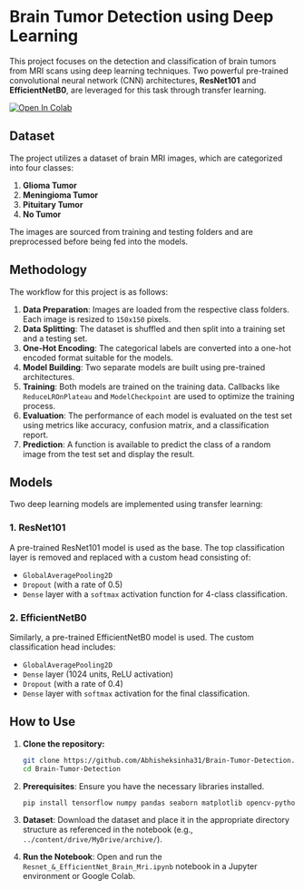 # Brain Tumor Detection using Deep Learning

This project focuses on the detection and classification of brain tumors from MRI scans using deep learning techniques. Two powerful pre-trained convolutional neural network (CNN) architectures, **ResNet101** and **EfficientNetB0**, are leveraged for this task through transfer learning.

[![Open In Colab](https://colab.research.google.com/assets/colab-badge.svg)](https://colab.research.google.com/github/Abhisheksinha31/Brain-Tumor-Detection/blob/main/Resnet_%26_EfficientNet_Brain_Mri.ipynb)

## Dataset

The project utilizes a dataset of brain MRI images, which are categorized into four classes:
1.  **Glioma Tumor**
2.  **Meningioma Tumor**
3.  **Pituitary Tumor**
4.  **No Tumor**

The images are sourced from training and testing folders and are preprocessed before being fed into the models.

## Methodology

The workflow for this project is as follows:

1.  **Data Preparation**: Images are loaded from the respective class folders. Each image is resized to `150x150` pixels.
2.  **Data Splitting**: The dataset is shuffled and then split into a training set and a testing set.
3.  **One-Hot Encoding**: The categorical labels are converted into a one-hot encoded format suitable for the models.
4.  **Model Building**: Two separate models are built using pre-trained architectures.
5.  **Training**: Both models are trained on the training data. Callbacks like `ReduceLROnPlateau` and `ModelCheckpoint` are used to optimize the training process.
6.  **Evaluation**: The performance of each model is evaluated on the test set using metrics like accuracy, confusion matrix, and a classification report.
7.  **Prediction**: A function is available to predict the class of a random image from the test set and display the result.

## Models

Two deep learning models are implemented using transfer learning:

### 1. ResNet101
A pre-trained ResNet101 model is used as the base. The top classification layer is removed and replaced with a custom head consisting of:
- `GlobalAveragePooling2D`
- `Dropout` (with a rate of 0.5)
- `Dense` layer with a `softmax` activation function for 4-class classification.

### 2. EfficientNetB0
Similarly, a pre-trained EfficientNetB0 model is used. The custom classification head includes:
- `GlobalAveragePooling2D`
- `Dense` layer (1024 units, ReLU activation)
- `Dropout` (with a rate of 0.4)
- `Dense` layer with `softmax` activation for the final classification.

## How to Use

1.  **Clone the repository:**
    ```bash
    git clone https://github.com/Abhisheksinha31/Brain-Tumor-Detection.git
    cd Brain-Tumor-Detection
    ```

2.  **Prerequisites**: Ensure you have the necessary libraries installed.
    ```bash
    pip install tensorflow numpy pandas seaborn matplotlib opencv-python mplcyberpunk
    ```

3.  **Dataset**: Download the dataset and place it in the appropriate directory structure as referenced in the notebook (e.g., `../content/drive/MyDrive/archive/`).

4.  **Run the Notebook**: Open and run the `Resnet_&_EfficientNet_Brain_Mri.ipynb` notebook in a Jupyter environment or Google Colab.
